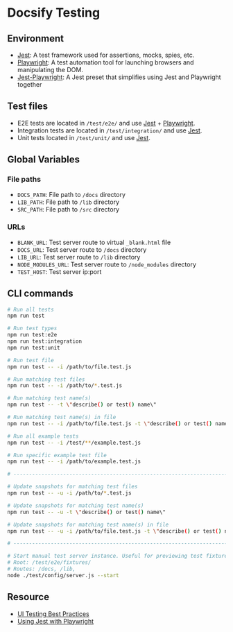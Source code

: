 # Docsify Testing

## Environment

- [Jest](https://jestjs.io): A test framework used for assertions, mocks, spies, etc.
- [Playwright](https://playwright.dev): A test automation tool for launching browsers and manipulating the DOM.
- [Jest-Playwright](https://github.com/playwright-community/jest-playwright): A Jest preset that simplifies using Jest and Playwright together

## Test files

- E2E tests are located in `/test/e2e/` and use [Jest](https://jestjs.io) + [Playwright](https://playwright.dev).
- Integration tests are located in `/test/integration/` and use [Jest](https://jestjs.io).
- Unit tests located in `/test/unit/` and use [Jest](https://jestjs.io).

## Global Variables

### File paths

- `DOCS_PATH`: File path to `/docs` directory
- `LIB_PATH`: File path to `/lib` directory
- `SRC_PATH`: File path to `/src` directory

### URLs

- `BLANK_URL`: Test server route to virtual `_blank.html` file
- `DOCS_URL`: Test server route to `/docs` directory
- `LIB_URL`: Test server route to `/lib` directory
- `NODE_MODULES_URL`: Test server route to `/node_modules` directory
- `TEST_HOST`: Test server ip:port

## CLI commands

```bash
# Run all tests
npm run test

# Run test types
npm run test:e2e
npm run test:integration
npm run test:unit

# Run test file
npm run test -- -i /path/to/file.test.js

# Run matching test files
npm run test -- -i /path/to/*.test.js

# Run matching test name(s)
npm run test -- -t \"describe() or test() name\"

# Run matching test name(s) in file
npm run test -- -i /path/to/file.test.js -t \"describe() or test() name\"

# Run all example tests
npm run test -- -i /test/**/example.test.js

# Run specific example test file
npm run test -- -i /path/to/example.test.js

# ------------------------------------------------------------------------------

# Update snapshots for matching test files
npm run test -- -u -i /path/to/*.test.js

# Update snapshots for matching test name(s)
npm run test -- -u -t \"describe() or test() name\"

# Update snapshots for matching test name(s) in file
npm run test -- -u -i /path/to/file.test.js -t \"describe() or test() name\"

# ------------------------------------------------------------------------------

# Start manual test server instance. Useful for previewing test fixtures.
# Root: /test/e2e/fixtures/
# Routes: /docs, /lib,
node ./test/config/server.js --start
```

## Resource

- [UI Testing Best Practices](https://github.com/NoriSte/ui-testing-best-practices)
- [Using Jest with Playwright](https://playwright.tech/blog/using-jest-with-playwright)
